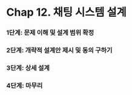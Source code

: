 # Chap 12. 채팅 시스템 설계

### 1단계: 문제 이해 및 설계 범위 확정




### 2단계: 개략적 설계안 제시 및 동의 구하기



### 3단계: 상세 설계




### 4단계: 마무리


